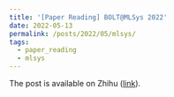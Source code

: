 ```yaml
---
title: '[Paper Reading] BOLT@MLSys 2022'
date: 2022-05-13
permalink: /posts/2022/05/mlsys/
tags:
  - paper_reading
  - mlsys
---
```


The post is available on Zhihu ([link](https://zhuanlan.zhihu.com/p/514032549)).